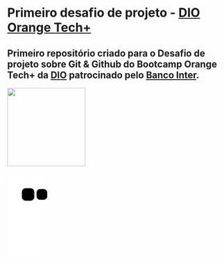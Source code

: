 # Primeiro desafio de projeto - [DIO Orange Tech+](https://www.dio.me/bootcamp/orange-tech?ref=CG)
## Primeiro repositório criado para o Desafio de projeto sobre Git & Github do Bootcamp Orange Tech+ da [DIO](https://www.dio.me/) patrocinado pelo [Banco Inter](https://www.bancointer.com.br/).
<img src="https://hermes.digitalinnovation.one/tracks/59417914-c4ce-4bf8-b802-f1c1985a07fa.png" width="180" height="180">



![Snake animation](https://github.com/rafaballerini/rafaballerini/blob/output/github-contribution-grid-snake.svg)

##

</div>
